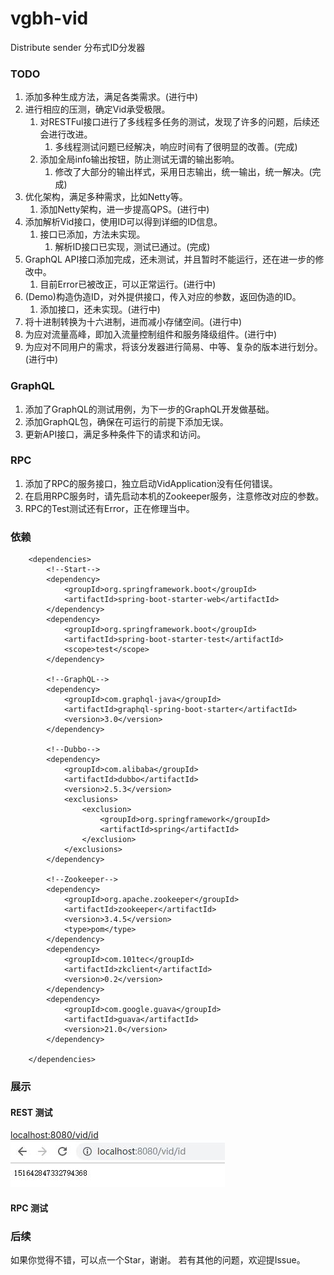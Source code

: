 # vgbh-vid
Distribute sender
分布式ID分发器

### TODO 
1. 添加多种生成方法，满足各类需求。(进行中)
2. 进行相应的压测，确定Vid承受极限。
	1. 对RESTFul接口进行了多线程多任务的测试，发现了许多的问题，后续还会进行改进。
		1. 多线程测试问题已经解决，响应时间有了很明显的改善。(完成)
	2. 添加全局info输出按钮，防止测试无谓的输出影响。
		1. 修改了大部分的输出样式，采用日志输出，统一输出，统一解决。(完成)
3. 优化架构，满足多种需求，比如Netty等。
	1. 添加Netty架构，进一步提高QPS。(进行中)
4. 添加解析Vid接口，使用ID可以得到详细的ID信息。
	1. 接口已添加，方法未实现。
		1. 解析ID接口已实现，测试已通过。(完成)
5. GraphQL API接口添加完成，还未测试，并且暂时不能运行，还在进一步的修改中。
	1. 目前Error已被改正，可以正常运行。(进行中)
6. (Demo)构造伪造ID，对外提供接口，传入对应的参数，返回伪造的ID。
	1. 添加接口，还未实现。(进行中)
7. 将十进制转换为十六进制，进而减小存储空间。(进行中)
8. 为应对流量高峰，即加入流量控制组件和服务降级组件。(进行中)
9. 为应对不同用户的需求，将该分发器进行简易、中等、复杂的版本进行划分。(进行中)

### GraphQL
1. 添加了GraphQL的测试用例，为下一步的GraphQL开发做基础。
2. 添加GraphQL包，确保在可运行的前提下添加无误。
3. 更新API接口，满足多种条件下的请求和访问。

### RPC
1. 添加了RPC的服务接口，独立启动VidApplication没有任何错误。
2. 在启用RPC服务时，请先启动本机的Zookeeper服务，注意修改对应的参数。
3. RPC的Test测试还有Error，正在修理当中。

### 依赖
```
 	<dependencies>
        <!--Start-->
        <dependency>
            <groupId>org.springframework.boot</groupId>
            <artifactId>spring-boot-starter-web</artifactId>
        </dependency>
        <dependency>
            <groupId>org.springframework.boot</groupId>
            <artifactId>spring-boot-starter-test</artifactId>
            <scope>test</scope>
        </dependency>

        <!--GraphQL-->
        <dependency>
            <groupId>com.graphql-java</groupId>
            <artifactId>graphql-spring-boot-starter</artifactId>
            <version>3.0</version>
        </dependency>

        <!--Dubbo-->
        <dependency>
            <groupId>com.alibaba</groupId>
            <artifactId>dubbo</artifactId>
            <version>2.5.3</version>
            <exclusions>
                <exclusion>
                    <groupId>org.springframework</groupId>
                    <artifactId>spring</artifactId>
                </exclusion>
            </exclusions>
        </dependency>

        <!--Zookeeper-->
        <dependency>
            <groupId>org.apache.zookeeper</groupId>
            <artifactId>zookeeper</artifactId>
            <version>3.4.5</version>
            <type>pom</type>
        </dependency>
        <dependency>
            <groupId>com.101tec</groupId>
            <artifactId>zkclient</artifactId>
            <version>0.2</version>
        </dependency>
        <dependency>
            <groupId>com.google.guava</groupId>
            <artifactId>guava</artifactId>
            <version>21.0</version>
        </dependency>

    </dependencies>
```

### 展示
#### REST 测试
[localhost:8080/vid/id](localhost:8080/vid/id)</br>
![1](/img/1.jpg)

#### RPC 测试


### 后续
如果你觉得不错，可以点一个Star，谢谢。
若有其他的问题，欢迎提Issue。
